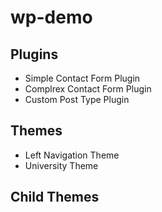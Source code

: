 # wp-demo

## Plugins
* Simple Contact Form Plugin
* Complrex Contact Form Plugin
* Custom Post Type Plugin


## Themes
* Left Navigation Theme
* University Theme

## Child Themes

